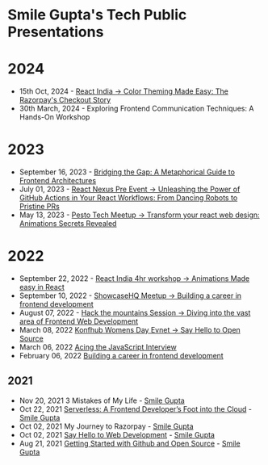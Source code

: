 # Smile Gupta's Tech Public Presentations

# 2024
* 15th Oct, 2024 - [React India -> Color Theming Made Easy: The Razorpay's Checkout Story](https://www.reactindia.io/speakers/smile-gupta-2024)
* 30th March, 2024 - Exploring Frontend Communication Techniques: A Hands-On Workshop

# 2023
* September 16, 2023 - [Bridging the Gap: A Metaphorical Guide to Frontend Architectures](https://docs.google.com/presentation/d/10oJSBbZKhXD927Ce7-cEmyP5mRB2g20IZMzu8Riz5kI/edit)
* July 01, 2023 - [React Nexus Pre Event -> Unleashing the Power of GitHub Actions in Your React Workflows: From Dancing Robots to Pristine PRs](https://docs.google.com/presentation/d/1ey9LueiL6IP2oaxiqUybxzTkGwnPsedzw9qsbjuch8A/edit#slide=id.g55b7410430_0_0)
* May 13, 2023 - [Pesto Tech Meetup -> Transform your react web design: 
Animations Secrets Revealed 
](https://docs.google.com/presentation/d/19bAn9F3f9XOXZyr_Ps-yeJr55KROwOmfS6mX3W40cWI/edit#slide=id.g155fbd4ebe6_0_5440)


# 2022
* September 22, 2022 - [React India 4hr workshop -> Animations Made easy in React](https://docs.google.com/presentation/d/1cDCc9Vzs5rvc36jLX4jg7D-wLCFO11BIdoadNJML2Fs/edit#slide=id.g155fbd4ebe6_7_1338)
* September 10, 2022 - [ShowcaseHQ Meetup -> Building a career in frontend development](https://docs.google.com/presentation/d/1MivZyOAaM7biqgLo1M-K-_OUmUUc3b6Q5ivRFFOgML8/edit#slide=id.g1324795b928_0_0)
* August 07, 2022 - [Hack the mountains Session -> Diving into the vast area of Frontend Web Development
](https://www.youtube.com/watch?v=rfp5I_DjiJQ&t=14s)
* March 08, 2022 [Konfhub Womens Day Evnet -> Say Hello to Open Source](https://www.canva.com/design/DAE6W9HGOoE/EmlLEbjUk3bJQDqzehr_0A/edit?utm_content=DAE6W9HGOoE&utm_campaign=designshare&utm_medium=link2&utm_source=sharebutton)
* March 06, 2022 [Acing the JavaScript Interview](https://docs.google.com/presentation/d/17NaHcRlCRMVGg5Ri4PPPN_NCMydMUQ5d_T03QyrweEs/edit?usp=sharing)
* February 06, 2022 [Building a career in frontend development](https://docs.google.com/presentation/d/1e8naMPhJghbhDdE2VDBsk2JhQ4Etb1-amAPH2aY0kJk/edit?usp=sharing)

## 2021
* Nov 20, 2021 3 Mistakes of My Life - [Smile Gupta](https://twitter.com/smileguptaaa)
* Oct 22, 2021 [Serverless: A Frontend Developer’s Foot into the Cloud](https://www.youtube.com/watch?v=jVY8bE87i70&t=2073s) - [Smile Gupta](https://twitter.com/smileguptaaa)
* Oct 02, 2021 My Journey to Razorpay  - [Smile Gupta](https://twitter.com/smileguptaaa)
* Oct 02, 2021 [Say Hello to Web Development](https://docs.google.com/presentation/d/12-RJ0LJLqo1ZadekHjnenUKL1wpHWBxxpK2w1pH3lfk/edit?usp=sharing) - [Smile Gupta](https://twitter.com/smileguptaaa)
* Aug 21, 2021 [Getting Started with Github and Open Source](https://docs.google.com/presentation/d/1QZJIfkkMDq7OcKh0OAXVTuKZ5iiNDIsP-AZvMmT6zFA/edit?usp=sharing) - [Smile Gupta](https://twitter.com/smileguptaaa)
